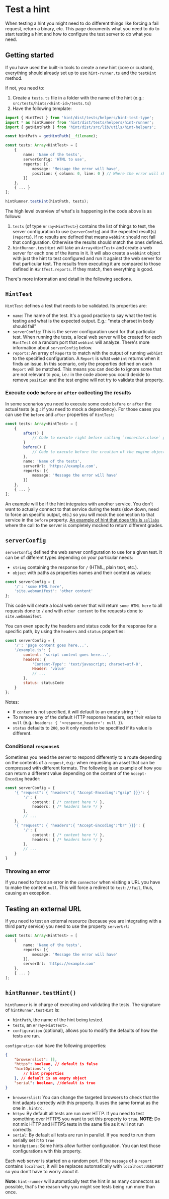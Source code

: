 # Test a hint

When testing a hint you might need to do different things like forcing a fail
request, return a binary, etc. This page documents what you need to do to start
testing a hint and how to configure the test server to do what you need.

## Getting started

If you have used the built-in tools to create a new hint (core or custom),
everything should already set up to use `hint-runner.ts` and the `testHint`
method.

If not, you need to:

1. Create a `tests.ts` file in a folder with the name of the hint
   (e.g.: `src/tests/hints/<hint-id>/tests.ts`)
1. Have the following template:

```ts
import { HintTest } from 'hint/dist/tests/helpers/hint-test-type';
import * as hintRunner from 'hint/dist/tests/helpers/hint-runner';
import { getHintPath } from 'hint/dist/src/lib/utils/hint-helpers';

const hintPath = getHintPath(__filename);

const tests: Array<HintTest> = [
    {
        name: 'Name of the tests',
        serverConfig: 'HTML to use',
        reports: [{
            message: 'Message the error will have',
            position: { column: 0, line: 0 } // Where the error will show.
        }]
    },
    { ... }
];

hintRunner.testHint(hintPath, tests);
```

The high level overview of what's is happening in the code above is as follows:

1. `tests` (of type `Array<HintTest>`) contains the list of things to test, the
   server configuration to use (`serverConfig`) and the expected result(s)
   (`reports`). If no results are defined that means `webhint` should not
   fail that configuration. Otherwise the results should match the ones
   defined.
1. `hintRunner.testHint` will take an `Array<HintTest>` and create a web server
   for each one of the items in it. It will also create a `webhint` object
   with just the hint to test configured and run it against the web server for
   that particular test.
   The results from executing it are compared to those defined in
   `HintTest.reports`. If they match, then everything is good.

There's more information and detail in the following sections.

## `HintTest`

`HintTest` defines a test that needs to be validated. Its properties are:

* `name`: The name of the test. It's a good practice to say what the test is
  testing and what is the expected output. E.g.: "meta charset in body should
  fail"
* `serverConfig`: This is the server configuration used for that particular
  test. When running the tests, a local web server will be created for each
  `HintTest` on a random port that `webhint` will analyze. There's more
  information about `serverConfig` below.
* `reports`: An array of `Report`s to match with the output of running
  `webhint` to the specified configuration. A `Report` is what `webhint`
  returns when it finds an issue. In this scenario, only the properties defined
  on each `Report` will be matched. This means you can decide to ignore some
  that are not relevant to you, i.e.: in the code above you could decide to
  remove `position` and the test engine will not try to validate that property.

### Execute code `before` or `after` collecting the results

In some scenarios you need to execute some code `before` or `after`
the actual tests (e.g.: if you need to mock a dependency). For those
cases you can use the `before` and `after` properties of `HintTest`:

```ts
const tests: Array<HintTest> = [
    {
        after() {
            // Code to execute right before calling `connector.close` goes here.
        }
        before() {
            // Code to execute before the creation of the engine object goes here.
        },
        name: 'Name of the tests',
        serverUrl: 'https://example.com',
        reports: [{
            message: 'Message the error will have'
        }]
    },
    { ... }
];
```

An example will be if the hint integrates with another service. You don't want
to actually connect to that service during the tests (slow down, need to force
an specific output, etc.) so you will mock the connection to that service in
the `before` property.
[An example of hint that does this is `ssllabs`][ssllabs tests] where the call
to the server is completely mocked to return different grades.

## `serverConfig`

`serverConfig` defined the web server configuration to use for a given test.
It can be of different types depending on your particular needs:

* `string` containing the response for `/` (HTML, plain text, etc.).
* `object` with paths as properties names and their content as values:

```js
const serverConfig = {
    '/': 'some HTML here',
    'site.webmanifest': 'other content'
};
```

This code will create a local web server that will return `some HTML here` to
all requests done to `/` and with `other content` to the requests done to
`site.webmanifest`.

You can even specify the headers and status code for the response for
a specific path, by using the `headers` and `status` properties:

```js
const serverConfig = {
    '/': 'page content goes here...',
    '/example.js': {
        content: 'script content goes here...',
        headers: {
            'Content-Type': 'text/javascript; charset=utf-8',
            Header: 'value'
            // ...
        },
        status: statusCode
    }
};
```

Notes:

* If `content` is not specified, it will default to an empty string `''`.
* To remove any of the default HTTP response headers, set their value
  to `null` (e.g.: `headers: { '<response_header>': null }`).
* `status` defaults to `200`, so it only needs to be specified if its
  value is different.

### Conditional `response`s

Sometimes you need the server to respond differently to a route depending
on the contents of a `request`, e.g.: when requesting an asset that can be
compressed with different formats. The following is an example of how you
can return a different value depending on the content of the
`Accept-Encoding` header:

```ts
const serverConfig = {
    '{ "request": { "headers":{ "Accept-Encoding":"gzip" }}}': {
        '/': {
            content: { /* content here */ },
            headers: { /* headers here */ }
        },
        // ...
    },
    '{ "request": { "headers":{ "Accept-Encoding":"br" }}}': {
        '/': {
            content: { /* content here */ },
            headers: { /* headers here */ }
        },
        // ...
    }
}
```

### Throwing an error

If you need to force an error in the `connector` when visiting a URL
you have to make the content `null`. This will force a redirect to
`test://fail`, thus, causing an exception.

## Testing an external URL

If you need to test an external resource (because you are integrating
with a third party service) you need to use the property `serverUrl`:

```ts
const tests: Array<HintTest> = [
    {
        name: 'Name of the tests',
        reports: [{
            message: 'Message the error will have'
        }],
        serverUrl: 'https://example.com'
    },
    { ... }
];
```

## `hintRunner.testHint()`

`hintRunner` is in charge of executing and validating the tests. The signature
of `hintRunner.testHint` is:

* `hintPath`, the name of the hint being tested.
* `tests`, an `Array<HintTest>`.
* `configuration` (optional), allows you to modify the defaults of how the
   tests are run.

`configuration` can have the following properties:

```json
{
    "browserslist": [],
    "https": boolean, // default is false
    "hintOptions": {
        // hint properties
    }, // default is an empty object
    "serial": boolean, //default is true
}
```

* `browserslist`: You can change the targeted browsers to check that the hint
  adapts correctly with this property. It uses the same format as the one in
  `.hintrc`.
* `https`: By default all tests are run over HTTP. If you need to test
  something over HTTPS you want to set this property to `true`.
  **NOTE**: Do not mix HTTP and HTTPS tests in the same file as it will not run
  correctly.
* `serial`: By default all tests are run in parallel. If you need to run them
  serially set it to `true`
* `hintOptions`: Some hints allow further configuration. You can test those
  configurations with this property.

Each web server is started on a random port. If the `message` of a `report`
contains `localhost`, it will be replaces automatically with
`localhost:USEDPORT` so you don't have to worry about it.

**Note**: `hint-runner` will automatically test the hint in as many connectors
as possible, that's the reason why you might see tests being run more than
once.

<!-- link labels -->

[ssllabs tests]: https://github.com/webhintio/hint/blob/master/packages/hint-ssllabs/tests/tests.ts
